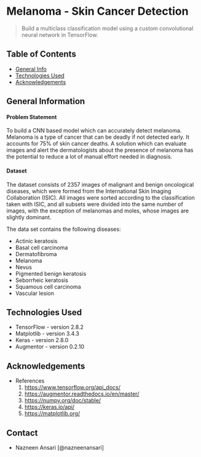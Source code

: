 # Melanoma - Skin Cancer Detection
> Build a multiclass classification model using a custom convolutional neural network in TensorFlow. 


## Table of Contents
* [General Info](#general-information)
* [Technologies Used](#technologies-used)
* [Acknowledgements](#acknowledgements)

<!-- You can include any other section that is pertinent to your problem -->

## General Information
 #### Problem Statement
To build a CNN based model which can accurately detect melanoma. Melanoma is a type of cancer that can be deadly if not detected early. It accounts for 75% of skin cancer deaths. A solution which can evaluate images and alert the dermatologists about the presence of melanoma has the potential to reduce a lot of manual effort needed in diagnosis.
 #### Dataset
The dataset consists of 2357 images of malignant and benign oncological diseases, which were formed from the International Skin Imaging Collaboration (ISIC). All images were sorted according to the classification taken with ISIC, and all subsets were divided into the same number of images, with the exception of melanomas and moles, whose images are slightly dominant.

The data set contains the following diseases:

- Actinic keratosis
- Basal cell carcinoma
- Dermatofibroma
- Melanoma
- Nevus
- Pigmented benign keratosis
- Seborrheic keratosis
- Squamous cell carcinoma
- Vascular lesion

## Technologies Used

- TensorFlow - version 2.8.2
- Matplotlib - version 3.4.3
- Keras - version 2.8.0
- Augmentor - version 0.2.10

<!-- As the libraries versions keep on changing, it is recommended to mention the version of library used in this project -->

## Acknowledgements
- References
  1. https://www.tensorflow.org/api_docs/
  2. https://augmentor.readthedocs.io/en/master/
  3. https://numpy.org/doc/stable/
  4. https://keras.io/api/
  5. https://matplotlib.org/

## Contact
- Nazneen Ansari [@nazneenansari]


<!-- Optional -->
<!-- ## License -->
<!-- This project is open source and available under the [... License](). -->

<!-- You don't have to include all sections - just the one's relevant to your project -->
